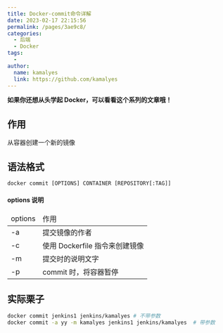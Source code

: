 ```yaml
---
title: Docker-commit命令详解
date: 2023-02-17 22:15:56
permalink: /pages/3ae9c8/
categories:
  - 后端
  - Docker
tags:
  - 
author: 
  name: kamalyes
  link: https://github.com/kamalyes
---
```

**如果你还想从头学起 Docker，可以看看这个系列的文章哦！**

## 作用
从容器创建一个新的镜像

## 语法格式
```python
docker commit [OPTIONS] CONTAINER [REPOSITORY[:TAG]]
```

#### options 说明
<table>
<thead>
<tr>
<td>options</td>
<td>作用</td>
</tr>
</thead>
<tbody>
<tr>
<td>-a</td>
<td>提交镜像的作者</td>
</tr>
<tr>
<td>-c</td>
<td>使用 Dockerfile 指令来创建镜像</td>
</tr>
<tr>
<td>-m</td>
<td>提交时的说明文字</td>
</tr>
<tr>
<td>-p</td>
<td>commit 时，将容器暂停</td>
</tr>
</tbody>
</table>

## 实际栗子
```bash
docker commit jenkins1 jenkins/kamalyes # 不带参数
docker commit -a yy -m kamalyes jenkins1 jenkins/kamalyes  # 带参数
```
